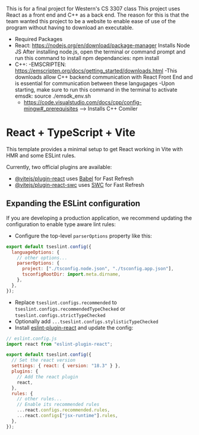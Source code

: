This is for a final project for Western's CS 3307 class
This project uses React as a front end and C++ as a back end. 
The reason for this is that the team wanted this project to be a website to enable ease of use of the program without 
having to download an executable.



- Required Packages
- React: 
  https://nodejs.org/en/download/package-manager
  Installs Node JS 
  After installing node.js, open the terminal or command prompt and run this command to install npm dependancies: 
  npm install 
- C++:
  -EMSCRIPTEN: https://emscripten.org/docs/getting_started/downloads.html
  -This downloads allow C++ backend communication with React Front End and is essential for communication between these langugages
  -Upon starting, make sure to run this command in the terminal to activate emsdk: source ./emsdk_env.sh
  - https://code.visualstudio.com/docs/cpp/config-mingw#_prerequisites --> Installs C++ Comiler






# React + TypeScript + Vite

This template provides a minimal setup to get React working in Vite with HMR and some ESLint rules.

Currently, two official plugins are available:

- [@vitejs/plugin-react](https://github.com/vitejs/vite-plugin-react/blob/main/packages/plugin-react/README.md) uses [Babel](https://babeljs.io/) for Fast Refresh
- [@vitejs/plugin-react-swc](https://github.com/vitejs/vite-plugin-react-swc) uses [SWC](https://swc.rs/) for Fast Refresh

## Expanding the ESLint configuration

If you are developing a production application, we recommend updating the configuration to enable type aware lint rules:

- Configure the top-level `parserOptions` property like this:

```js
export default tseslint.config({
  languageOptions: {
    // other options...
    parserOptions: {
      project: ["./tsconfig.node.json", "./tsconfig.app.json"],
      tsconfigRootDir: import.meta.dirname,
    },
  },
});
```

- Replace `tseslint.configs.recommended` to `tseslint.configs.recommendedTypeChecked` or `tseslint.configs.strictTypeChecked`
- Optionally add `...tseslint.configs.stylisticTypeChecked`
- Install [eslint-plugin-react](https://github.com/jsx-eslint/eslint-plugin-react) and update the config:

```js
// eslint.config.js
import react from "eslint-plugin-react";

export default tseslint.config({
  // Set the react version
  settings: { react: { version: "18.3" } },
  plugins: {
    // Add the react plugin
    react,
  },
  rules: {
    // other rules...
    // Enable its recommended rules
    ...react.configs.recommended.rules,
    ...react.configs["jsx-runtime"].rules,
  },
});
```